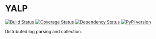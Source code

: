 YALP
====

[![Build Status](https://travis-ci.org/yalp-log/yalp.svg?branch=master)](https://travis-ci.org/yalp-log/yalp)
[![Coverage Status](https://coveralls.io/repos/yalp-log/yalp/badge.png?branch=master)](https://coveralls.io/r/yalp-log/yalp?branch=master)
[![Dependency Status](https://gemnasium.com/yalp-log/yalp.svg)](https://gemnasium.com/yalp-log/yalp)
[![PyPi version](https://pypip.in/v/yalp/badge.png)](https://pypi.python.org/pypi/yalp)

Distributed log parsing and collection.
